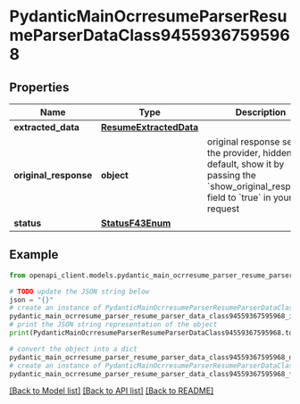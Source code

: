 # PydanticMainOcrresumeParserResumeParserDataClass94559367595968


## Properties

Name | Type | Description | Notes
------------ | ------------- | ------------- | -------------
**extracted_data** | [**ResumeExtractedData**](ResumeExtractedData.md) |  | 
**original_response** | **object** | original response sent by the provider, hidden by default, show it by passing the &#x60;show_original_response&#x60; field to &#x60;true&#x60; in your request | [optional] 
**status** | [**StatusF43Enum**](StatusF43Enum.md) |  | 

## Example

```python
from openapi_client.models.pydantic_main_ocrresume_parser_resume_parser_data_class94559367595968 import PydanticMainOcrresumeParserResumeParserDataClass94559367595968

# TODO update the JSON string below
json = "{}"
# create an instance of PydanticMainOcrresumeParserResumeParserDataClass94559367595968 from a JSON string
pydantic_main_ocrresume_parser_resume_parser_data_class94559367595968_instance = PydanticMainOcrresumeParserResumeParserDataClass94559367595968.from_json(json)
# print the JSON string representation of the object
print(PydanticMainOcrresumeParserResumeParserDataClass94559367595968.to_json())

# convert the object into a dict
pydantic_main_ocrresume_parser_resume_parser_data_class94559367595968_dict = pydantic_main_ocrresume_parser_resume_parser_data_class94559367595968_instance.to_dict()
# create an instance of PydanticMainOcrresumeParserResumeParserDataClass94559367595968 from a dict
pydantic_main_ocrresume_parser_resume_parser_data_class94559367595968_form_dict = pydantic_main_ocrresume_parser_resume_parser_data_class94559367595968.from_dict(pydantic_main_ocrresume_parser_resume_parser_data_class94559367595968_dict)
```
[[Back to Model list]](../README.md#documentation-for-models) [[Back to API list]](../README.md#documentation-for-api-endpoints) [[Back to README]](../README.md)


